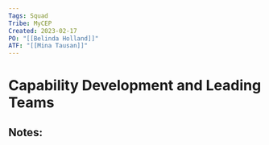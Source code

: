 ```yaml
---
Tags: Squad
Tribe: MyCEP
Created: 2023-02-17
PO: "[[Belinda Holland]]"
ATF: "[[Mina Tausan]]"
---
```

# Capability Development and Leading Teams
## Notes:
